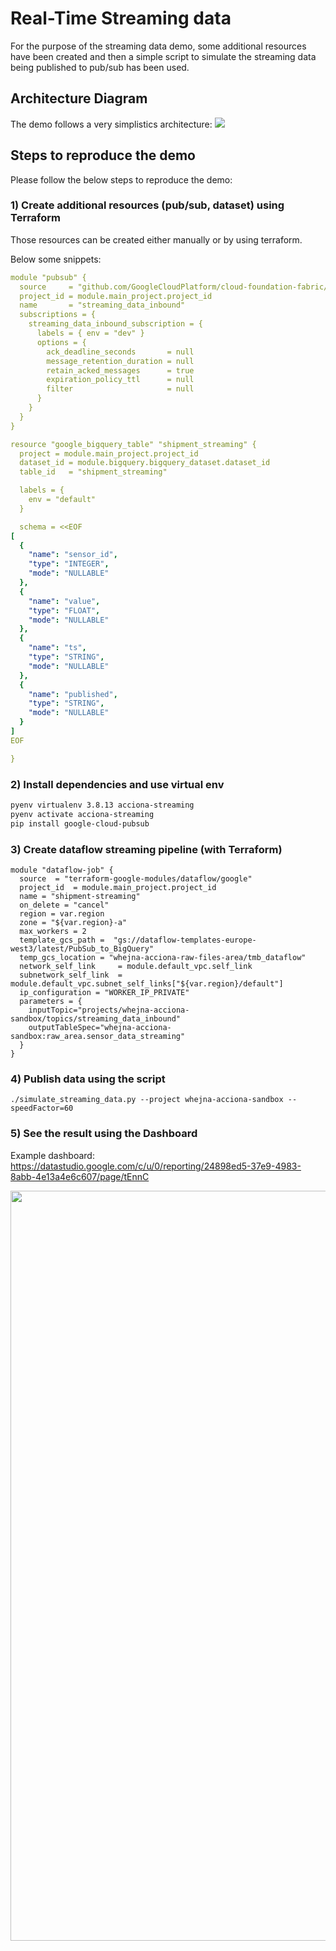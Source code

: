 # Real-Time Streaming data
For the purpose of the streaming data demo, some additional resources have been created and then a simple script to simulate the streaming data being published to pub/sub has been used.

## Architecture Diagram
The demo follows a very simplistics architecture:
<img src="../docs/streaming_data_diagram.svg" widht="1200">

## Steps to reproduce the demo
Please follow the below steps to reproduce the demo:

### 1) Create additional resources (pub/sub, dataset) using Terraform
Those resources can be created either manually or by using terraform. 

Below some snippets:

```yaml
module "pubsub" {
  source     = "github.com/GoogleCloudPlatform/cloud-foundation-fabric/modules/pubsub"
  project_id = module.main_project.project_id
  name       = "streaming_data_inbound"
  subscriptions = {
    streaming_data_inbound_subscription = {
      labels = { env = "dev" }
      options = {
        ack_deadline_seconds       = null
        message_retention_duration = null
        retain_acked_messages      = true
        expiration_policy_ttl      = null
        filter                     = null
      }
    }
  }
}

resource "google_bigquery_table" "shipment_streaming" {
  project = module.main_project.project_id
  dataset_id = module.bigquery.bigquery_dataset.dataset_id
  table_id   = "shipment_streaming"

  labels = {
    env = "default"
  }

  schema = <<EOF
[
  {
    "name": "sensor_id",
    "type": "INTEGER",
    "mode": "NULLABLE"
  },
  {
    "name": "value",
    "type": "FLOAT",
    "mode": "NULLABLE"
  },
  {
    "name": "ts",
    "type": "STRING",
    "mode": "NULLABLE"
  },
  {
    "name": "published",
    "type": "STRING",
    "mode": "NULLABLE"
  }
]
EOF

}
```

### 2) Install dependencies and use virtual env
```bash
pyenv virtualenv 3.8.13 acciona-streaming
pyenv activate acciona-streaming
pip install google-cloud-pubsub 
```

### 3) Create dataflow streaming pipeline (with Terraform)
```
module "dataflow-job" {
  source  = "terraform-google-modules/dataflow/google"
  project_id  = module.main_project.project_id
  name = "shipment-streaming"
  on_delete = "cancel"
  region = var.region
  zone = "${var.region}-a"
  max_workers = 2
  template_gcs_path =  "gs://dataflow-templates-europe-west3/latest/PubSub_to_BigQuery"
  temp_gcs_location = "whejna-acciona-raw-files-area/tmb_dataflow"
  network_self_link     = module.default_vpc.self_link
  subnetwork_self_link  = module.default_vpc.subnet_self_links["${var.region}/default"]
  ip_configuration = "WORKER_IP_PRIVATE"
  parameters = {
    inputTopic="projects/whejna-acciona-sandbox/topics/streaming_data_inbound"
    outputTableSpec="whejna-acciona-sandbox:raw_area.sensor_data_streaming"
  }
}
```

### 4) Publish data using the script
```
./simulate_streaming_data.py --project whejna-acciona-sandbox --speedFactor=60
```

### 5) See the result using the Dashboard
Example dashboard: 
https://datastudio.google.com/c/u/0/reporting/24898ed5-37e9-4983-8abb-4e13a4e6c607/page/tEnnC

<img src="../docs/streaming_dash_screenshot.png" width="1200">